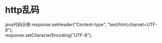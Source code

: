 # http乱码

java代码示例
response.setHeader("Content-type", "text/html;charset=UTF-8");  
response.setCharacterEncoding("UTF-8");  




